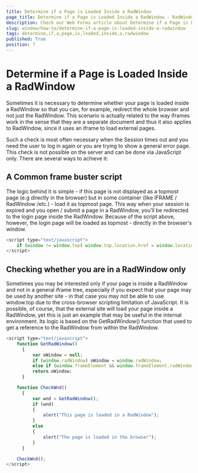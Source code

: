 ```yaml
---
title: Determine if a Page is Loaded Inside a RadWindow
page_title: Determine if a Page is Loaded Inside a RadWindow - RadWindow
description: Check our Web Forms article about Determine if a Page is Loaded Inside a RadWindow.
slug: window/how-to/determine-if-a-page-is-loaded-inside-a-radwindow
tags: determine,if,a,page,is,loaded,inside,a,radwindow
published: True
position: 7
---
```


# Determine if a Page is Loaded Inside a RadWindow

Sometimes it is necessary to determine whether your page is loaded inside a RadWindow so that you can, for example, redirect the whole browser and not just the RadWindow. This scenario is actually related to the way iframes work in the sense that they are a separate document and thus it also applies to RadWindow, since it uses an iframe to load external pages.

Such a check is most often necessary when the Session times out and you need the user to log in again or you are trying to show a general error page. This check is not possible on the server and can be done via JavaScript only. There are several ways to achieve it:

## A Common frame buster script

The logic behind it is simple - if this page is not displayed as a topmost page (e.g directly in the browser) but in some container (like IFRAME / RadWindow /etc.) - load it as topmost page. This way when your session is expired and you open / submit a page in a RadWindow, you'll be redirected to the login page inside the RadWindow. Because of the script above, however, the login page will be loaded as topmost - directly in the browser's window.

````JavaScript
<script type="text/javascript">
	if (window != window.top) window.top.location.href = window.location.href;
</script>
````



## Checking whether you are in a RadWindow only

Sometimes you may be interested only if your page is inside a RadWindow and not in a general iframe tree, especially if you expect that your page may be used by another site - in that case you may not be able to use window.top due to the cross-browser scripting limitation of JavaScript. It is possible, of course, that the external site will load your page inside a RadWindow, yet this is just an example that may be useful in the internal environment. Its logic is based on the GetRadWindow() function that used to get a reference to the RadWindow from within the RadWindow.

````JavaScript
<script type="text/javascript">
	function GetRadWindow()
	  { 
		  var oWindow = null;
		  if (window.radWindow) oWindow = window.radWindow;
		  else if (window.frameElement && window.frameElement.radWindow) oWindow = window.frameElement.radWindow;
		  return oWindow;
	  }

	function CheckWnd()
	  {
		  var wnd = GetRadWindow();
		  if (wnd)
		  {
			  alert("This page is loaded in a RadWindow");
		  }
		  else
		  {
			  alert("The page is loaded in the browser");
		  }
	  }

	CheckWnd();
</script>
````


